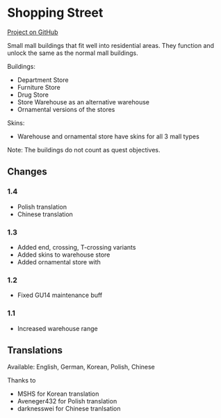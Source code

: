 # Shopping Street

[Project on GitHub](https://github.com/jakobharder/anno-1800-jakobs-mods)

Small mall buildings that fit well into residential areas.
They function and unlock the same as the normal mall buildings.

Buildings:
- Department Store
- Furniture Store
- Drug Store
- Store Warehouse as an alternative warehouse
- Ornamental versions of the stores

Skins:
- Warehouse and ornamental store have skins for all 3 mall types

Note: The buildings do not count as quest objectives.

## Changes

### 1.4

- Polish translation
- Chinese translation

### 1.3

- Added end, crossing, T-crossing variants
- Added skins to warehouse store
- Added ornamental store with

### 1.2

- Fixed GU14 maintenance buff

### 1.1

- Increased warehouse range

## Translations

Available: English, German, Korean, Polish, Chinese

Thanks to
- MSHS for Korean translation
- Aveneger432 for Polish translation
- darknesswei for Chinese tranlsation
